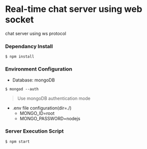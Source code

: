 # Real-time chat server using web socket
chat server using ws protocol

### Dependancy Install
```
$ npm install
```

### Environment Configuration
* Database: mongoDB
```
$ mongod --auth
```
> Use mongoDB authentication mode
* .env file configuration(dir=./)
  - MONGO_ID=root
  - MONGO_PASSWORD=nodejs

### Server Execution Script
```
$ npm start
```